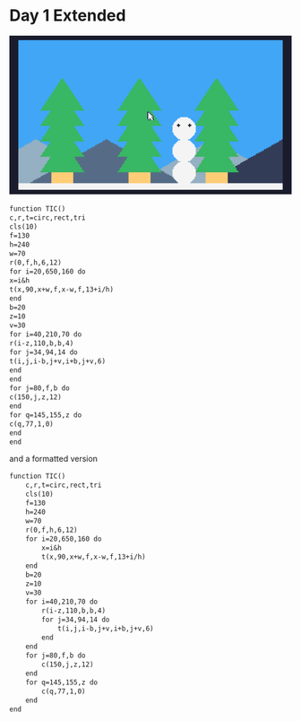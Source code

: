 # Day 1 Extended
![Chirstmas trees in front of a mountain range and sky background with a snowman to one side](./day01extended.gif)
```
function TIC()
c,r,t=circ,rect,tri
cls(10)
f=130
h=240
w=70
r(0,f,h,6,12)
for i=20,650,160 do
x=i&h
t(x,90,x+w,f,x-w,f,13+i/h)
end
b=20
z=10
v=30
for i=40,210,70 do
r(i-z,110,b,b,4)
for j=34,94,14 do
t(i,j,i-b,j+v,i+b,j+v,6) 
end
end
for j=80,f,b do
c(150,j,z,12)
end
for q=145,155,z do
c(q,77,1,0)
end
end
```

and a formatted version

```
function TIC()
    c,r,t=circ,rect,tri
    cls(10)
    f=130
    h=240
    w=70
    r(0,f,h,6,12)
    for i=20,650,160 do
        x=i&h
        t(x,90,x+w,f,x-w,f,13+i/h)
    end
    b=20
    z=10
    v=30
    for i=40,210,70 do
        r(i-z,110,b,b,4)
        for j=34,94,14 do
            t(i,j,i-b,j+v,i+b,j+v,6) 
        end
    end
    for j=80,f,b do
        c(150,j,z,12)
    end
    for q=145,155,z do
        c(q,77,1,0)
    end
end
```